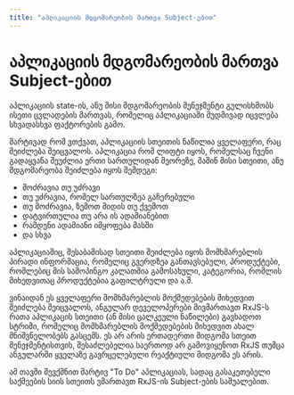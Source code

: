 ```yaml
---
title: "აპლიკაციის მდგომარეობის მართვა Subject-ებით"
---
```


# აპლიკაციის მდგომარეობის მართვა Subject-ებით

აპლიკაციის state-ის, ანუ მისი მდგომარეობის მენეჯმენტი
გულისხმობს ისეთი ცვლადების მართვას, რომელიც აპლიკაციაში
მუდმივად იცვლება სხვადასხვა ფაქტორების გამო.

მარტივად რომ ვთქვათ, აპლიკაციის სთეითის ნაწილია ყველაფერი,
რაც შეიძლება შეიცვალოს. აპლიკაცია რომ ლიფტი იყოს, რომელსაც
ჩვენი გადაყვანა შეუძლია ერთი სართულიდან მეორეზე, მაშინ მისი
სთეითი, ანუ მდგომარეობა შეიძლება იყოს შემდეგი:

- მოძრავია თუ უძრავი
- თუ უძრავია, რომელ სართულზეა გაჩერებული
- თუ მოძრავია, ზემოთ მიდის თუ ქვემოთ
- დატვირთულია თუ არა ის ადამიანებით
- რამდენი ადამიანი იმყოფება მასში
- და სხვა

აპლიკაციაშიც, შესაბამისად სთეითი შეიძლება იყოს მომხმარებლის პირადი
ინფორმაცია, რომელიც გვერდზეა განთავსებული, პროდუქტები, რომლებიც
მის საშოპინგო კალათშია გამოსახული, კატეგორია, რომლის მიხედვითაც
პროდუქტებია გაფილტრული და ა.შ.

ვინაიდან ეს ყველაფერი მომხმარებლის მოქმედებების მიხედვით შეიძლება
შეიცვალოს, ანგულარ დეველოპერები მივმართავთ RxJS-ს რათა აპლიკაცის
სთეითი (ან მისი ცალკეული ნაწილები) გავხადოთ სტრიმი, რომელიც მომხმარებლის
მოქმედებების მიხედვით ახალ მნიშვნელობებს გასცემს. ეს არ არის ერთადერთი
მიდგომა სთეით მენეჯმენტისთვის, შესაძლებელია საერთოდ არ გამოვიყენოთ
RxJS თუმცა ანგულარში ყველაზე გავრცელებული რეაქტიული მიდგომა ეს არის.

ამ თავში შევქმნით მარტივ "To Do" აპლიკაციას, სადაც გასაკეთებელი საქმეების სიის
სთეითს ვმართავთ RxJS-ის Subject-ების საშუალებით.
